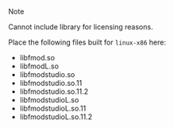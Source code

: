 > [!NOTE]
> Cannot include library for licensing reasons.  

Place the following files built for `linux-x86` here:
  * libfmod.so
  * libfmodL.so
  * libfmodstudio.so
  * libfmodstudio.so.11
  * libfmodstudio.so.11.2
  * libfmodstudioL.so
  * libfmodstudioL.so.11
  * libfmodstudioL.so.11.2
